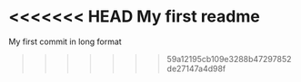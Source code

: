 <<<<<<< HEAD
My first readme
=======
My first commit in long format
>>>>>>> 59a12195cb109e3288b47297852de27147a4d98f
